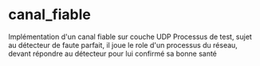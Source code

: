 # canal_fiable
Implémentation d'un canal fiable sur couche UDP
Processus de test, sujet au détecteur de faute parfait, il joue le role d'un
processus du réseau, devant répondre au détecteur pour lui confirmé sa bonne
santé

